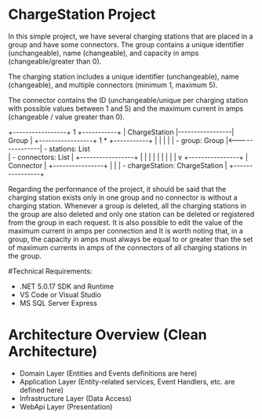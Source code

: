 # ChargeStation Project
In this simple project, we have several charging stations that are placed in a group and have some connectors.
The group contains a unique identifier (unchangeable), name (changeable), and capacity in amps (changeable/greater than 0).

The charging station includes a unique identifier (unchangeable), name (changeable), and multiple connectors (minimum 1, maximum 5).

The connector contains the ID (unchangeable/unique per charging station with possible values between 1 and 5) and the maximum current in amps (changeable / value greater than 0).

+-----------------+          1       +-----------+
|   ChargeStation |-----------------|  Group    |
+-----------------+ 1      *       +-----------+
|                 |                 |           |
| - group: Group  |<---------------| - stations: List<ChargeStation>  
| - connectors: List<Connector>    |
+-----------------+                 |
                                    |
                                    |
                                    |
                                    |
                                    |
                                    |
                                    |
                                    |
                                    v
+----------------+
|   Connector    |
+----------------+
|                |
| - chargeStation: ChargeStation |
+----------------+


Regarding the performance of the project, it should be said that the charging station exists only in one group and no connector is without a charging station. Whenever a group is deleted, all the charging stations in the group are also deleted and only one station can be deleted or registered from the group in each request.
It is also possible to edit the value of the maximum current in amps per connection and
It is worth noting that, in a group, the capacity in amps must always be equal to or greater than the set of maximum currents in amps of the connectors of all charging stations in the group.

#Technical Requirements: 
- .NET 5.0.17 SDK and Runtime
- VS Code or Visual Studio
- MS SQL Server Express

# Architecture Overview (Clean Architecture)
- Domain Layer (Entities and Events definitions are here)
- Application Layer (Entity-related services, Event Handlers, etc. are defined here)
- Infrastructure Layer (Data Access)
- WebApi Layer (Presentation)
